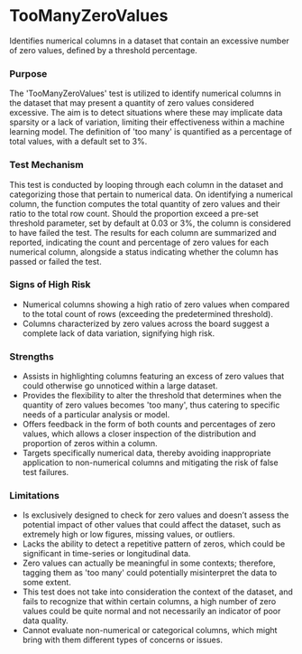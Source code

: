 # TooManyZeroValues

Identifies numerical columns in a dataset that contain an excessive number of zero values, defined by a threshold
percentage.

### Purpose

The 'TooManyZeroValues' test is utilized to identify numerical columns in the dataset that may present a quantity
of zero values considered excessive. The aim is to detect situations where these may implicate data sparsity or a
lack of variation, limiting their effectiveness within a machine learning model. The definition of 'too many' is
quantified as a percentage of total values, with a default set to 3%.

### Test Mechanism

This test is conducted by looping through each column in the dataset and categorizing those that pertain to
numerical data. On identifying a numerical column, the function computes the total quantity of zero values and
their ratio to the total row count. Should the proportion exceed a pre-set threshold parameter, set by default at
0.03 or 3%, the column is considered to have failed the test. The results for each column are summarized and
reported, indicating the count and percentage of zero values for each numerical column, alongside a status
indicating whether the column has passed or failed the test.

### Signs of High Risk

- Numerical columns showing a high ratio of zero values when compared to the total count of rows (exceeding the
predetermined threshold).
- Columns characterized by zero values across the board suggest a complete lack of data variation, signifying high
risk.

### Strengths

- Assists in highlighting columns featuring an excess of zero values that could otherwise go unnoticed within a
large dataset.
- Provides the flexibility to alter the threshold that determines when the quantity of zero values becomes 'too
many', thus catering to specific needs of a particular analysis or model.
- Offers feedback in the form of both counts and percentages of zero values, which allows a closer inspection of
the distribution and proportion of zeros within a column.
- Targets specifically numerical data, thereby avoiding inappropriate application to non-numerical columns and
mitigating the risk of false test failures.

### Limitations

- Is exclusively designed to check for zero values and doesn’t assess the potential impact of other values that
could affect the dataset, such as extremely high or low figures, missing values, or outliers.
- Lacks the ability to detect a repetitive pattern of zeros, which could be significant in time-series or
longitudinal data.
- Zero values can actually be meaningful in some contexts; therefore, tagging them as 'too many' could potentially
misinterpret the data to some extent.
- This test does not take into consideration the context of the dataset, and fails to recognize that within certain
columns, a high number of zero values could be quite normal and not necessarily an indicator of poor data quality.
- Cannot evaluate non-numerical or categorical columns, which might bring with them different types of concerns or
issues.